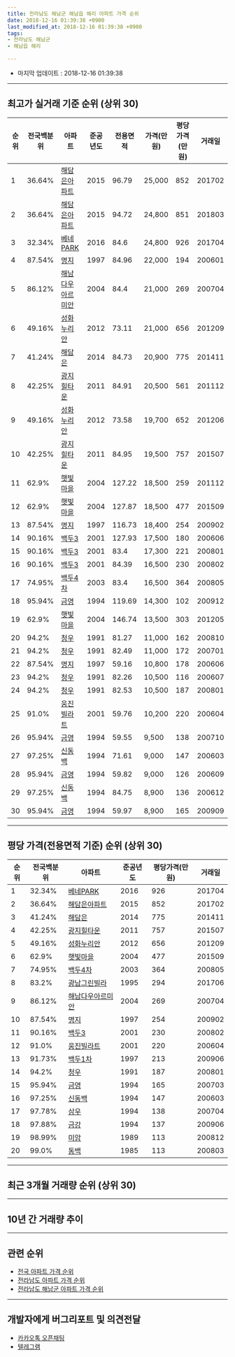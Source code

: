 ```yaml
---
title: 전라남도 해남군 해남읍 해리 아파트 가격 순위
date: 2018-12-16 01:39:38 +0900
last_modified_at: 2018-12-16 01:39:38 +0900
tags:
- 전라남도 해남군
- 해남읍 해리

---
```


* 마지막 업데이트 : 2018-12-16 01:39:38

---

## 최고가 실거래 기준 순위 (상위 30)


|순위|전국백분위|아파트|준공년도|전용면적|가격(만원)|평당가격(만원)|거래일|
|---|---|---|---|---|---|---|---|
|1|36.64%|[해담은아파트](https://search.naver.com/search.naver?query=%EC%A0%84%EB%9D%BC%EB%82%A8%EB%8F%84+%ED%95%B4%EB%82%A8%EA%B5%B0+%ED%95%B4%EB%82%A8%EC%9D%8D+%ED%95%B4%EB%A6%AC+%ED%95%B4%EB%8B%B4%EC%9D%80%EC%95%84%ED%8C%8C%ED%8A%B8)|2015|96.79|25,000|852|201702|
|2|36.64%|[해담은아파트](https://search.naver.com/search.naver?query=%EC%A0%84%EB%9D%BC%EB%82%A8%EB%8F%84+%ED%95%B4%EB%82%A8%EA%B5%B0+%ED%95%B4%EB%82%A8%EC%9D%8D+%ED%95%B4%EB%A6%AC+%ED%95%B4%EB%8B%B4%EC%9D%80%EC%95%84%ED%8C%8C%ED%8A%B8)|2015|94.72|24,800|851|201803|
|3|32.34%|[베네PARK](https://search.naver.com/search.naver?query=%EC%A0%84%EB%9D%BC%EB%82%A8%EB%8F%84+%ED%95%B4%EB%82%A8%EA%B5%B0+%ED%95%B4%EB%82%A8%EC%9D%8D+%ED%95%B4%EB%A6%AC+%EB%B2%A0%EB%84%A4PARK)|2016|84.6|24,800|926|201704|
|4|87.54%|[명지](https://search.naver.com/search.naver?query=%EC%A0%84%EB%9D%BC%EB%82%A8%EB%8F%84+%ED%95%B4%EB%82%A8%EA%B5%B0+%ED%95%B4%EB%82%A8%EC%9D%8D+%ED%95%B4%EB%A6%AC+%EB%AA%85%EC%A7%80)|1997|84.96|22,000|194|200601|
|5|86.12%|[해남다우아르미안](https://search.naver.com/search.naver?query=%EC%A0%84%EB%9D%BC%EB%82%A8%EB%8F%84+%ED%95%B4%EB%82%A8%EA%B5%B0+%ED%95%B4%EB%82%A8%EC%9D%8D+%ED%95%B4%EB%A6%AC+%ED%95%B4%EB%82%A8%EB%8B%A4%EC%9A%B0%EC%95%84%EB%A5%B4%EB%AF%B8%EC%95%88)|2004|84.4|21,000|269|200704|
|6|49.16%|[성화누리안](https://search.naver.com/search.naver?query=%EC%A0%84%EB%9D%BC%EB%82%A8%EB%8F%84+%ED%95%B4%EB%82%A8%EA%B5%B0+%ED%95%B4%EB%82%A8%EC%9D%8D+%ED%95%B4%EB%A6%AC+%EC%84%B1%ED%99%94%EB%88%84%EB%A6%AC%EC%95%88)|2012|73.11|21,000|656|201209|
|7|41.24%|[해담은](https://search.naver.com/search.naver?query=%EC%A0%84%EB%9D%BC%EB%82%A8%EB%8F%84+%ED%95%B4%EB%82%A8%EA%B5%B0+%ED%95%B4%EB%82%A8%EC%9D%8D+%ED%95%B4%EB%A6%AC+%ED%95%B4%EB%8B%B4%EC%9D%80)|2014|84.73|20,900|775|201411|
|8|42.25%|[광지힐타운](https://search.naver.com/search.naver?query=%EC%A0%84%EB%9D%BC%EB%82%A8%EB%8F%84+%ED%95%B4%EB%82%A8%EA%B5%B0+%ED%95%B4%EB%82%A8%EC%9D%8D+%ED%95%B4%EB%A6%AC+%EA%B4%91%EC%A7%80%ED%9E%90%ED%83%80%EC%9A%B4)|2011|84.91|20,500|561|201112|
|9|49.16%|[성화누리안](https://search.naver.com/search.naver?query=%EC%A0%84%EB%9D%BC%EB%82%A8%EB%8F%84+%ED%95%B4%EB%82%A8%EA%B5%B0+%ED%95%B4%EB%82%A8%EC%9D%8D+%ED%95%B4%EB%A6%AC+%EC%84%B1%ED%99%94%EB%88%84%EB%A6%AC%EC%95%88)|2012|73.58|19,700|652|201206|
|10|42.25%|[광지힐타운](https://search.naver.com/search.naver?query=%EC%A0%84%EB%9D%BC%EB%82%A8%EB%8F%84+%ED%95%B4%EB%82%A8%EA%B5%B0+%ED%95%B4%EB%82%A8%EC%9D%8D+%ED%95%B4%EB%A6%AC+%EA%B4%91%EC%A7%80%ED%9E%90%ED%83%80%EC%9A%B4)|2011|84.95|19,500|757|201507|
|11|62.9%|[햇빛마을](https://search.naver.com/search.naver?query=%EC%A0%84%EB%9D%BC%EB%82%A8%EB%8F%84+%ED%95%B4%EB%82%A8%EA%B5%B0+%ED%95%B4%EB%82%A8%EC%9D%8D+%ED%95%B4%EB%A6%AC+%ED%96%87%EB%B9%9B%EB%A7%88%EC%9D%84)|2004|127.22|18,500|259|201112|
|12|62.9%|[햇빛마을](https://search.naver.com/search.naver?query=%EC%A0%84%EB%9D%BC%EB%82%A8%EB%8F%84+%ED%95%B4%EB%82%A8%EA%B5%B0+%ED%95%B4%EB%82%A8%EC%9D%8D+%ED%95%B4%EB%A6%AC+%ED%96%87%EB%B9%9B%EB%A7%88%EC%9D%84)|2004|127.87|18,500|477|201509|
|13|87.54%|[명지](https://search.naver.com/search.naver?query=%EC%A0%84%EB%9D%BC%EB%82%A8%EB%8F%84+%ED%95%B4%EB%82%A8%EA%B5%B0+%ED%95%B4%EB%82%A8%EC%9D%8D+%ED%95%B4%EB%A6%AC+%EB%AA%85%EC%A7%80)|1997|116.73|18,400|254|200902|
|14|90.16%|[백두3](https://search.naver.com/search.naver?query=%EC%A0%84%EB%9D%BC%EB%82%A8%EB%8F%84+%ED%95%B4%EB%82%A8%EA%B5%B0+%ED%95%B4%EB%82%A8%EC%9D%8D+%ED%95%B4%EB%A6%AC+%EB%B0%B1%EB%91%903)|2001|127.93|17,500|180|200606|
|15|90.16%|[백두3](https://search.naver.com/search.naver?query=%EC%A0%84%EB%9D%BC%EB%82%A8%EB%8F%84+%ED%95%B4%EB%82%A8%EA%B5%B0+%ED%95%B4%EB%82%A8%EC%9D%8D+%ED%95%B4%EB%A6%AC+%EB%B0%B1%EB%91%903)|2001|83.4|17,300|221|200801|
|16|90.16%|[백두3](https://search.naver.com/search.naver?query=%EC%A0%84%EB%9D%BC%EB%82%A8%EB%8F%84+%ED%95%B4%EB%82%A8%EA%B5%B0+%ED%95%B4%EB%82%A8%EC%9D%8D+%ED%95%B4%EB%A6%AC+%EB%B0%B1%EB%91%903)|2001|84.39|16,500|230|200802|
|17|74.95%|[백두4차](https://search.naver.com/search.naver?query=%EC%A0%84%EB%9D%BC%EB%82%A8%EB%8F%84+%ED%95%B4%EB%82%A8%EA%B5%B0+%ED%95%B4%EB%82%A8%EC%9D%8D+%ED%95%B4%EB%A6%AC+%EB%B0%B1%EB%91%904%EC%B0%A8)|2003|83.4|16,500|364|200805|
|18|95.94%|[금영](https://search.naver.com/search.naver?query=%EC%A0%84%EB%9D%BC%EB%82%A8%EB%8F%84+%ED%95%B4%EB%82%A8%EA%B5%B0+%ED%95%B4%EB%82%A8%EC%9D%8D+%ED%95%B4%EB%A6%AC+%EA%B8%88%EC%98%81)|1994|119.69|14,300|102|200912|
|19|62.9%|[햇빛마을](https://search.naver.com/search.naver?query=%EC%A0%84%EB%9D%BC%EB%82%A8%EB%8F%84+%ED%95%B4%EB%82%A8%EA%B5%B0+%ED%95%B4%EB%82%A8%EC%9D%8D+%ED%95%B4%EB%A6%AC+%ED%96%87%EB%B9%9B%EB%A7%88%EC%9D%84)|2004|146.74|13,500|303|201205|
|20|94.2%|[청우](https://search.naver.com/search.naver?query=%EC%A0%84%EB%9D%BC%EB%82%A8%EB%8F%84+%ED%95%B4%EB%82%A8%EA%B5%B0+%ED%95%B4%EB%82%A8%EC%9D%8D+%ED%95%B4%EB%A6%AC+%EC%B2%AD%EC%9A%B0)|1991|81.27|11,000|162|200810|
|21|94.2%|[청우](https://search.naver.com/search.naver?query=%EC%A0%84%EB%9D%BC%EB%82%A8%EB%8F%84+%ED%95%B4%EB%82%A8%EA%B5%B0+%ED%95%B4%EB%82%A8%EC%9D%8D+%ED%95%B4%EB%A6%AC+%EC%B2%AD%EC%9A%B0)|1991|82.49|11,000|172|200701|
|22|87.54%|[명지](https://search.naver.com/search.naver?query=%EC%A0%84%EB%9D%BC%EB%82%A8%EB%8F%84+%ED%95%B4%EB%82%A8%EA%B5%B0+%ED%95%B4%EB%82%A8%EC%9D%8D+%ED%95%B4%EB%A6%AC+%EB%AA%85%EC%A7%80)|1997|59.16|10,800|178|200606|
|23|94.2%|[청우](https://search.naver.com/search.naver?query=%EC%A0%84%EB%9D%BC%EB%82%A8%EB%8F%84+%ED%95%B4%EB%82%A8%EA%B5%B0+%ED%95%B4%EB%82%A8%EC%9D%8D+%ED%95%B4%EB%A6%AC+%EC%B2%AD%EC%9A%B0)|1991|82.26|10,500|116|200607|
|24|94.2%|[청우](https://search.naver.com/search.naver?query=%EC%A0%84%EB%9D%BC%EB%82%A8%EB%8F%84+%ED%95%B4%EB%82%A8%EA%B5%B0+%ED%95%B4%EB%82%A8%EC%9D%8D+%ED%95%B4%EB%A6%AC+%EC%B2%AD%EC%9A%B0)|1991|82.53|10,500|187|200801|
|25|91.0%|[웅진빌라트](https://search.naver.com/search.naver?query=%EC%A0%84%EB%9D%BC%EB%82%A8%EB%8F%84+%ED%95%B4%EB%82%A8%EA%B5%B0+%ED%95%B4%EB%82%A8%EC%9D%8D+%ED%95%B4%EB%A6%AC+%EC%9B%85%EC%A7%84%EB%B9%8C%EB%9D%BC%ED%8A%B8)|2001|59.76|10,200|220|200604|
|26|95.94%|[금영](https://search.naver.com/search.naver?query=%EC%A0%84%EB%9D%BC%EB%82%A8%EB%8F%84+%ED%95%B4%EB%82%A8%EA%B5%B0+%ED%95%B4%EB%82%A8%EC%9D%8D+%ED%95%B4%EB%A6%AC+%EA%B8%88%EC%98%81)|1994|59.55|9,500|138|200710|
|27|97.25%|[신동백](https://search.naver.com/search.naver?query=%EC%A0%84%EB%9D%BC%EB%82%A8%EB%8F%84+%ED%95%B4%EB%82%A8%EA%B5%B0+%ED%95%B4%EB%82%A8%EC%9D%8D+%ED%95%B4%EB%A6%AC+%EC%8B%A0%EB%8F%99%EB%B0%B1)|1994|71.61|9,000|147|200603|
|28|95.94%|[금영](https://search.naver.com/search.naver?query=%EC%A0%84%EB%9D%BC%EB%82%A8%EB%8F%84+%ED%95%B4%EB%82%A8%EA%B5%B0+%ED%95%B4%EB%82%A8%EC%9D%8D+%ED%95%B4%EB%A6%AC+%EA%B8%88%EC%98%81)|1994|59.82|9,000|126|200609|
|29|97.25%|[신동백](https://search.naver.com/search.naver?query=%EC%A0%84%EB%9D%BC%EB%82%A8%EB%8F%84+%ED%95%B4%EB%82%A8%EA%B5%B0+%ED%95%B4%EB%82%A8%EC%9D%8D+%ED%95%B4%EB%A6%AC+%EC%8B%A0%EB%8F%99%EB%B0%B1)|1994|84.75|8,900|136|200612|
|30|95.94%|[금영](https://search.naver.com/search.naver?query=%EC%A0%84%EB%9D%BC%EB%82%A8%EB%8F%84+%ED%95%B4%EB%82%A8%EA%B5%B0+%ED%95%B4%EB%82%A8%EC%9D%8D+%ED%95%B4%EB%A6%AC+%EA%B8%88%EC%98%81)|1994|59.97|8,900|165|200909|


---

## 평당 가격(전용면적 기준) 순위 (상위 30)


|순위|전국백분위|아파트|준공년도|평당가격(만원)|거래일|
|---|---|---|---|---|---|
|1|32.34%|[베네PARK](https://search.naver.com/search.naver?query=%EC%A0%84%EB%9D%BC%EB%82%A8%EB%8F%84+%ED%95%B4%EB%82%A8%EA%B5%B0+%ED%95%B4%EB%82%A8%EC%9D%8D+%ED%95%B4%EB%A6%AC+%EB%B2%A0%EB%84%A4PARK)|2016|926|201704|
|2|36.64%|[해담은아파트](https://search.naver.com/search.naver?query=%EC%A0%84%EB%9D%BC%EB%82%A8%EB%8F%84+%ED%95%B4%EB%82%A8%EA%B5%B0+%ED%95%B4%EB%82%A8%EC%9D%8D+%ED%95%B4%EB%A6%AC+%ED%95%B4%EB%8B%B4%EC%9D%80%EC%95%84%ED%8C%8C%ED%8A%B8)|2015|852|201702|
|3|41.24%|[해담은](https://search.naver.com/search.naver?query=%EC%A0%84%EB%9D%BC%EB%82%A8%EB%8F%84+%ED%95%B4%EB%82%A8%EA%B5%B0+%ED%95%B4%EB%82%A8%EC%9D%8D+%ED%95%B4%EB%A6%AC+%ED%95%B4%EB%8B%B4%EC%9D%80)|2014|775|201411|
|4|42.25%|[광지힐타운](https://search.naver.com/search.naver?query=%EC%A0%84%EB%9D%BC%EB%82%A8%EB%8F%84+%ED%95%B4%EB%82%A8%EA%B5%B0+%ED%95%B4%EB%82%A8%EC%9D%8D+%ED%95%B4%EB%A6%AC+%EA%B4%91%EC%A7%80%ED%9E%90%ED%83%80%EC%9A%B4)|2011|757|201507|
|5|49.16%|[성화누리안](https://search.naver.com/search.naver?query=%EC%A0%84%EB%9D%BC%EB%82%A8%EB%8F%84+%ED%95%B4%EB%82%A8%EA%B5%B0+%ED%95%B4%EB%82%A8%EC%9D%8D+%ED%95%B4%EB%A6%AC+%EC%84%B1%ED%99%94%EB%88%84%EB%A6%AC%EC%95%88)|2012|656|201209|
|6|62.9%|[햇빛마을](https://search.naver.com/search.naver?query=%EC%A0%84%EB%9D%BC%EB%82%A8%EB%8F%84+%ED%95%B4%EB%82%A8%EA%B5%B0+%ED%95%B4%EB%82%A8%EC%9D%8D+%ED%95%B4%EB%A6%AC+%ED%96%87%EB%B9%9B%EB%A7%88%EC%9D%84)|2004|477|201509|
|7|74.95%|[백두4차](https://search.naver.com/search.naver?query=%EC%A0%84%EB%9D%BC%EB%82%A8%EB%8F%84+%ED%95%B4%EB%82%A8%EA%B5%B0+%ED%95%B4%EB%82%A8%EC%9D%8D+%ED%95%B4%EB%A6%AC+%EB%B0%B1%EB%91%904%EC%B0%A8)|2003|364|200805|
|8|83.2%|[광남그린빌라](https://search.naver.com/search.naver?query=%EC%A0%84%EB%9D%BC%EB%82%A8%EB%8F%84+%ED%95%B4%EB%82%A8%EA%B5%B0+%ED%95%B4%EB%82%A8%EC%9D%8D+%ED%95%B4%EB%A6%AC+%EA%B4%91%EB%82%A8%EA%B7%B8%EB%A6%B0%EB%B9%8C%EB%9D%BC)|1995|294|201706|
|9|86.12%|[해남다우아르미안](https://search.naver.com/search.naver?query=%EC%A0%84%EB%9D%BC%EB%82%A8%EB%8F%84+%ED%95%B4%EB%82%A8%EA%B5%B0+%ED%95%B4%EB%82%A8%EC%9D%8D+%ED%95%B4%EB%A6%AC+%ED%95%B4%EB%82%A8%EB%8B%A4%EC%9A%B0%EC%95%84%EB%A5%B4%EB%AF%B8%EC%95%88)|2004|269|200704|
|10|87.54%|[명지](https://search.naver.com/search.naver?query=%EC%A0%84%EB%9D%BC%EB%82%A8%EB%8F%84+%ED%95%B4%EB%82%A8%EA%B5%B0+%ED%95%B4%EB%82%A8%EC%9D%8D+%ED%95%B4%EB%A6%AC+%EB%AA%85%EC%A7%80)|1997|254|200902|
|11|90.16%|[백두3](https://search.naver.com/search.naver?query=%EC%A0%84%EB%9D%BC%EB%82%A8%EB%8F%84+%ED%95%B4%EB%82%A8%EA%B5%B0+%ED%95%B4%EB%82%A8%EC%9D%8D+%ED%95%B4%EB%A6%AC+%EB%B0%B1%EB%91%903)|2001|230|200802|
|12|91.0%|[웅진빌라트](https://search.naver.com/search.naver?query=%EC%A0%84%EB%9D%BC%EB%82%A8%EB%8F%84+%ED%95%B4%EB%82%A8%EA%B5%B0+%ED%95%B4%EB%82%A8%EC%9D%8D+%ED%95%B4%EB%A6%AC+%EC%9B%85%EC%A7%84%EB%B9%8C%EB%9D%BC%ED%8A%B8)|2001|220|200604|
|13|91.73%|[백두1차](https://search.naver.com/search.naver?query=%EC%A0%84%EB%9D%BC%EB%82%A8%EB%8F%84+%ED%95%B4%EB%82%A8%EA%B5%B0+%ED%95%B4%EB%82%A8%EC%9D%8D+%ED%95%B4%EB%A6%AC+%EB%B0%B1%EB%91%901%EC%B0%A8)|1997|213|200906|
|14|94.2%|[청우](https://search.naver.com/search.naver?query=%EC%A0%84%EB%9D%BC%EB%82%A8%EB%8F%84+%ED%95%B4%EB%82%A8%EA%B5%B0+%ED%95%B4%EB%82%A8%EC%9D%8D+%ED%95%B4%EB%A6%AC+%EC%B2%AD%EC%9A%B0)|1991|187|200801|
|15|95.94%|[금영](https://search.naver.com/search.naver?query=%EC%A0%84%EB%9D%BC%EB%82%A8%EB%8F%84+%ED%95%B4%EB%82%A8%EA%B5%B0+%ED%95%B4%EB%82%A8%EC%9D%8D+%ED%95%B4%EB%A6%AC+%EA%B8%88%EC%98%81)|1994|165|200703|
|16|97.25%|[신동백](https://search.naver.com/search.naver?query=%EC%A0%84%EB%9D%BC%EB%82%A8%EB%8F%84+%ED%95%B4%EB%82%A8%EA%B5%B0+%ED%95%B4%EB%82%A8%EC%9D%8D+%ED%95%B4%EB%A6%AC+%EC%8B%A0%EB%8F%99%EB%B0%B1)|1994|147|200603|
|17|97.78%|[삼우](https://search.naver.com/search.naver?query=%EC%A0%84%EB%9D%BC%EB%82%A8%EB%8F%84+%ED%95%B4%EB%82%A8%EA%B5%B0+%ED%95%B4%EB%82%A8%EC%9D%8D+%ED%95%B4%EB%A6%AC+%EC%82%BC%EC%9A%B0)|1994|138|200704|
|18|97.88%|[금강](https://search.naver.com/search.naver?query=%EC%A0%84%EB%9D%BC%EB%82%A8%EB%8F%84+%ED%95%B4%EB%82%A8%EA%B5%B0+%ED%95%B4%EB%82%A8%EC%9D%8D+%ED%95%B4%EB%A6%AC+%EA%B8%88%EA%B0%95)|1994|137|200906|
|19|98.99%|[미암](https://search.naver.com/search.naver?query=%EC%A0%84%EB%9D%BC%EB%82%A8%EB%8F%84+%ED%95%B4%EB%82%A8%EA%B5%B0+%ED%95%B4%EB%82%A8%EC%9D%8D+%ED%95%B4%EB%A6%AC+%EB%AF%B8%EC%95%94)|1989|113|200812|
|20|99.0%|[동백](https://search.naver.com/search.naver?query=%EC%A0%84%EB%9D%BC%EB%82%A8%EB%8F%84+%ED%95%B4%EB%82%A8%EA%B5%B0+%ED%95%B4%EB%82%A8%EC%9D%8D+%ED%95%B4%EB%A6%AC+%EB%8F%99%EB%B0%B1)|1985|113|200803|


---

## 최근 3개월 거래량 순위 (상위 30)


<div style="width:100%;">
    <canvas id="deal_count_ranking" height="250"></canvas>
</div>


<script>
new Chart(document.getElementById("deal_count_ranking"), {
    type: 'horizontalBar',
    data: {
        labels: ['미암', '금영', '명지', '해남다우아르미안', '백두3', '백두4차'],
        datasets: [{
            label: '실거래 수',
            data: [3, 3, 1, 1, 1, 1],
            borderColor: "rgba(255, 0, 128, 1)",
            backgroundColor: "rgba(255, 0, 128, 0.5)",
            fill: false,
        }]
    },
    options: {
        responsive: true,
        title: {
            display: true,
            text: '최근 3개월 거래량 순위'
        },
        tooltips: {
            mode: 'index',
            intersect: false,
            callbacks: {
                title: function(tooltipItems, data) {
                    return "실거래 수:";
                },
                label: function(tooltipItem, data) {
                    return data.labels[tooltipItem.index] + ": " + tooltipItem.xLabel;
                }
            }
        },
        hover: {
            mode: 'nearest',
            intersect: true
        },
        scales: {
            xAxes: [{
                display: true,
                scaleLabel: {
                    display: true,
                    labelString: '실거래 수'
                },
                ticks: {
                    suggestedMin: 0,
                }
            }],
            yAxes: [{
                display: true,
                ticks: {
                    autoSkip: false,
                    callback: function(value, index, values) {
                        if (value.length > 15)
                            return value.substr(0, 13) + "...";
                        else
                            return value;
                    }
                },
                scaleLabel: {
                    display: false,
                }
            }]
        }
    }
});

</script>


---

## 10년 간 거래량 추이


<div style="width:100%;">
    <canvas id="deal_progress" height="250"></canvas>
</div>

<script>
new Chart(document.getElementById("deal_progress"), {
    type: 'line',
    data: {
        labels: ['200812','200901','200902','200903','200904','200905','200906','200907','200908','200909','200910','200911','200912','201001','201002','201003','201004','201005','201006','201007','201008','201009','201010','201011','201012','201101','201102','201103','201104','201105','201106','201107','201108','201109','201110','201111','201112','201201','201202','201203','201204','201205','201206','201207','201208','201209','201210','201211','201212','201301','201302','201303','201304','201305','201306','201307','201308','201309','201310','201311','201312','201401','201402','201403','201404','201405','201406','201407','201408','201409','201410','201411','201412','201501','201502','201503','201504','201505','201506','201507','201508','201509','201510','201511','201512','201601','201602','201603','201604','201605','201606','201607','201608','201609','201610','201611','201612','201701','201702','201703','201704','201705','201706','201707','201708','201709','201710','201711','201712','201801','201802','201803','201804','201805','201806','201807','201808','201809','201810','201811','201812'],
        datasets: [{
            label: '실거래 수',
            pointRadius: 1,
            data: [8, 7, 11, 7, 11, 1, 7, 5, 8, 6, 3, 5, 12, 4, 3, 11, 7, 8, 7, 6, 9, 2, 4, 8, 10, 6, 3, 10, 6, 4, 1, 3, 6, 5, 5, 9, 9, 4, 12, 7, 1, 5, 6, 9, 4, 7, 7, 5, 5, 3, 4, 6, 10, 6, 4, 3, 3, 6, 7, 6, 4, 3, 6, 6, 4, 5, 2, 2, 3, 7, 7, 6, 7, 5, 4, 6, 7, 10, 17, 10, 7, 9, 8, 8, 7, 4, 8, 7, 8, 9, 5, 3, 3, 3, 8, 5, 7, 3, 8, 5, 6, 6, 6, 7, 6, 9, 7, 8, 4, 6, 5, 6, 4, 6, 11, 7, 3, 7, 8, 2, 0],
            borderColor: "rgba(255, 201, 14, 1)",
            backgroundColor: "rgba(255, 201, 14, 0.5)",
            fill: true,
        }]
    },
    options: {
        responsive: true,
        title: {
            display: true,
            text: '10년간 거래량 추이'
        },
        tooltips: {
            mode: 'index',
            intersect: false,
        },
        hover: {
            mode: 'nearest',
            intersect: true
        },
        scales: {
            xAxes: [{
                display: true,
                scaleLabel: {
                    display: true,
                    labelString: '년/월'
                }
            }],
            yAxes: [{
                display: true,
                ticks: {
                    suggestedMin: 0,
                },
                scaleLabel: {
                    display: true,
                    labelString: '실거래 수'
                }
            }]
        }
    }
});

</script>


---

## 관련 순위

- [전국 아파트 가격 순위](https://inasie.github.io/apt-ranking/전국)
- [전라남도 아파트 가격 순위](https://inasie.github.io/apt-ranking/전라남도)
- [전라남도 해남군 아파트 가격 순위](https://inasie.github.io/apt-ranking/전라남도-해남군)


---

## 개발자에게 버그리포트 및 의견전달

- [카카오톡 오픈채팅](https://open.kakao.com/o/gLJUAP4)
- [텔레그램](https://t.me/inasie)

